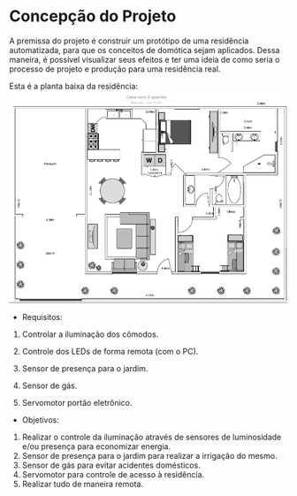 # Concepção do Projeto

A premissa do projeto é construir um protótipo de uma residência automatizada, para que os conceitos de domótica sejam aplicados. Dessa maneira, é possível visualizar seus efeitos e ter uma ideia de como seria o processo de projeto e produção para uma residência real.

Esta é a planta baixa da residência:
![Planta baixa](./figuras/plantabaixa.PNG)

* Requisitos:

1. Controlar a iluminação dos cômodos.

2. Controle dos LEDs de forma remota (com o PC).

3. Sensor de presença para o jardim.

4. Sensor de gás.

5. Servomotor portão eletrônico.

* Objetivos:

1. Realizar o controle da iluminação através de sensores de luminosidade e/ou presença para economizar energia.
2. Sensor de presença para o jardim para realizar a irrigação do mesmo.
3. Sensor de gás para evitar acidentes domésticos.
4. Servomotor para controle de acesso à residência.
5. Realizar tudo de maneira remota.



